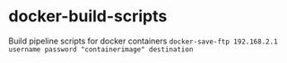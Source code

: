 # docker-build-scripts
Build pipeline scripts for docker containers
`
docker-save-ftp 192.168.2.1 username password "containerimage" destination
`